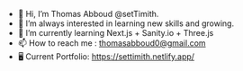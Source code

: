 - 👋 Hi, I’m Thomas Abboud @setTimith.
- 👀 I’m always interested in learning new skills and growing.
- 🌱 I’m currently learning Next.js + Sanity.io + Three.js
- 📫 How to reach me : thomasabboud0@gmail.com 
- 🖥️ Current Portfolio:  https://settimith.netlify.app/
